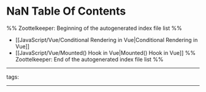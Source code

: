 # NaN Table Of Contents



%% Zoottelkeeper: Beginning of the autogenerated index file list  %%
-  [[JavaScript/Vue/Conditional Rendering in Vue|Conditional Rendering in Vue]]
-  [[JavaScript/Vue/Mounted() Hook in Vue|Mounted() Hook in Vue]]
%% Zoottelkeeper: End of the autogenerated index file list  %%



---

tags: 

---